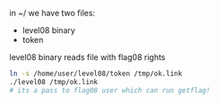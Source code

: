 
in ~/ we have two files:
- level08 binary
- token

level08 binary reads file with flag08 rights
```bash
ln -s /home/user/level08/token /tmp/ok.link
./level08 /tmp/ok.link
# its a pass to flag08 user which can run getflag!
```
